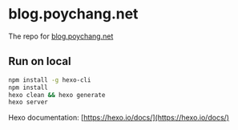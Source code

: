 # blog.poychang.net

The repo for [blog.poychang.net](https://blog.poychang.net)

## Run on local

```bash
npm install -g hexo-cli
npm install
hexo clean && hexo generate
hexo server
```

Hexo documentation: [https://hexo.io/docs/](https://hexo.io/docs/)
